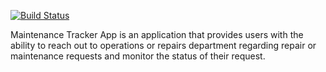[![Build Status](https://travis-ci.org/justega247/Maintenance-Tracker.svg?branch=develop)](https://travis-ci.org/justega247/Maintenance-Tracker)

Maintenance Tracker App is an application that provides users with the ability to reach out to
operations or repairs department regarding repair or maintenance requests and monitor the
status of their request.
